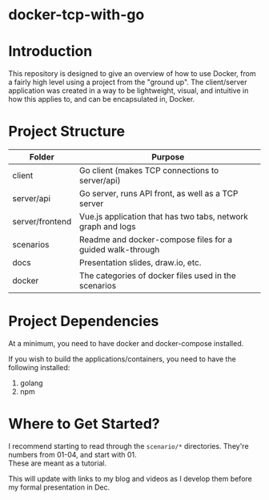 # docker-tcp-with-go

# Introduction

This repository is designed to give an overview of how to use Docker, from a fairly high level using a project from the 
"ground up". The client/server application was created in a way to be lightweight, visual, and intuitive in how this
applies to, and can be encapsulated in, Docker.

# Project Structure
| Folder | Purpose |
|--------|---------|
| client | Go client (makes TCP connections to server/api) |
| server/api | Go server, runs API front, as well as a TCP server |
| server/frontend | Vue.js application that has two tabs, network graph and logs |
| scenarios | Readme and docker-compose files for a guided walk-through |
| docs      | Presentation slides, draw.io, etc. |
| docker    | The categories of docker files used in the scenarios |

# Project Dependencies

At a minimum, you need to have docker and docker-compose installed.

If you wish to build the applications/containers, you need to have the following installed:
1. golang
2. npm

# Where to Get Started?

I recommend starting to read through the `scenario/*` directories.  They're numbers from 01-04, and start with 01.  
These are meant as a tutorial.

This will update with links to my blog and videos as I develop them before my formal presentation in Dec.
